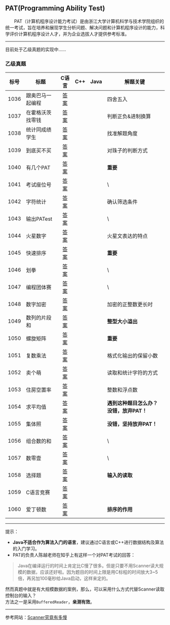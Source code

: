 ## PAT(Programming Ability Test)  
　　PAT（计算机程序设计能力考试）是由浙江大学计算机科学与技术学院组织的统一考试，旨在培养和展现学生分析问题、解决问题和计算机程序设计的能力，科学评价计算机程序设计人才，并为企业选拔人才提供参考标准。

---
目前处于乙级真题的实现中……
### 乙级真题

| 标号 | 标题 | C语言 |    C++  |  Java  | 解题关键 |
| ---- | ---- | :----: | :----: | :----: | ---- |
| 1036 | 跟奥巴马一起编程 | [答案](/BasicLevel/C语言/1036.%20跟奥巴马一起编程.md) | | | 四舍五入 |
| 1037 | 在霍格沃茨找零钱 | [答案](/BasicLevel/C语言/1037.%20在霍格沃茨找零钱.md) | | | 判断正负&进制换算 |
| 1038 | 统计同成绩学生 | [答案](/BasicLevel/C语言/1038.%20统计同成绩学生.md) | | | 找准解题角度 |
| 1039 | 到底买不买 | [答案](/BasicLevel/C语言/1039.%20到底买不买.md) | | | 对珠子的判断方式 |
| 1040 | 有几个PAT | [答案](/BasicLevel/C语言/1040.%20有几个PAT.md) | | | **重要** |
| 1041 | 考试座位号 | [答案](/BasicLevel/C语言/1041.%20考试座位号.md) | | | \ |
| 1042 | 字符统计 | [答案](/BasicLevel/C语言/1042.%20字符统计.md) | | | 确认筛选条件 |
| 1043 | 输出PATest | [答案](/BasicLevel/C语言/1043.%20输出PATest.md) | | | \ |
| 1044 | 火星数字 | [答案](/BasicLevel/C语言/1044.%20火星数字.md) | | | 火星文表达的特点 |
| 1045 | 快速排序 | [答案](/BasicLevel/C语言/1045.%20快速排序.md) | | | **重要** |
| 1046 | 划拳 | [答案](/BasicLevel/C语言/1046.%20划拳.md) | | | \ |
| 1047 | 编程团体赛 | [答案](/BasicLevel/C语言/1047.%20编程团体赛.md) | | | \ |
| 1048 | 数字加密 | [答案](/BasicLevel/C语言/1048.%20数字加密.md) | | | 加密的正整数更长时 |
| 1049 | 数列的片段和 | [答案](/BasicLevel/C语言/1049.%20数列的片段和.md) | | | **整型大小溢出** |
| 1050 | 螺旋矩阵 | [答案](/BasicLevel/C语言/1050.%20螺旋矩阵.md) | | | **重要** |
| 1051 | 复数乘法 | [答案](/BasicLevel/C语言/1051.%20复数乘法.md) | | | 格式化输出的保留小数 |
| 1052 | 卖个萌 | [答案](/BasicLevel/C语言/1052.%20卖个萌.md) | | | 读取和统计字符的方式 |
| 1053 | 住房空置率 | [答案](/BasicLevel/C语言/1053.%20住房空置率.md) | | | 整数和浮点数 |
| 1054 | 求平均值 | [答案](/BasicLevel/C语言/1054.%20求平均值.md) | | | **遇到这种题目怎么办？没错，放弃PAT！** |
| 1055 | 集体照 | [答案](/BasicLevel/C语言/1055.%20集体照.md) | | | **没错，坚持放弃PAT！** |
| 1056 | 组合数的和 | [答案](/BasicLevel/C语言/1056.%20组合数的和.md) | | | \ |
| 1057 | 数零壹 | [答案](/BasicLevel/C语言/1057.%20数零壹.md) | | | \ |
| 1058 | 选择题 | [答案](/BasicLevel/C语言/1058.%20选择题.md) | | | **输入的读取** |
| 1059 | C语言竞赛 | [答案](/BasicLevel/C语言/1059.%20C语言竞赛.md) | | | |
| 1060 | 爱丁顿数 | [答案](/BasicLevel/C语言/1060.%20C爱丁顿数.md) | | | **排序的作用** |

---
提示：
- **Java不适合作为算法入门的语言**，建议通过C语言或C++进行数据结构及算法的入门学习。
- PAT的负责人陈越老师在知乎上有这样一个对PAT考试的回答：
>Java在编译运行的时间上肯定比C慢了很多。但是只要不用Scanner读大规模的数据，应该还好啦。因为题目的时间上限是用C标程的时间放大3~5倍，再另加100毫秒给Java启动，这样来定的。

然而真题中就是有大规模数据的案例，那么，可以采用什么方式代替Scanner读取控制台的输入？  
方法之一是采用`BufferedReader`，**亲测有效**。  

---
参考网站：[Scanner究竟有多慢](https://www.cpe.ku.ac.th/~jim/java-io.html)